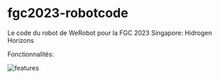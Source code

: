 # fgc2023-robotcode

Le code du robot de WeRobot pour la FGC 2023 Singapore: Hidrogen Horizons

Fonctionnalités:

![features](https://media.discordapp.net/attachments/954053517784531024/1160459374028931182/1696745452212.jpg)